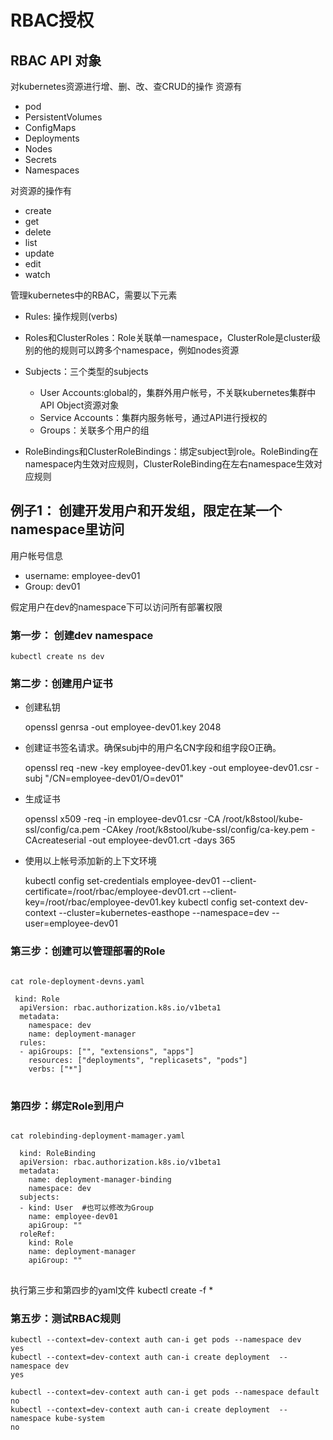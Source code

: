 # RBAC授权 #
## RBAC API 对象 ##
对kubernetes资源进行增、删、改、查CRUD的操作
资源有

- pod
- PersistentVolumes
- ConfigMaps
- Deployments
- Nodes
- Secrets
- Namespaces

对资源的操作有

- create
- get
- delete
- list
- update
- edit
- watch

管理kubernetes中的RBAC，需要以下元素

- Rules: 操作规则(verbs)
- Roles和ClusterRoles：Role关联单一namespace，ClusterRole是cluster级别的他的规则可以跨多个namespace，例如nodes资源
- Subjects：三个类型的subjects
	- User Accounts:global的，集群外用户帐号，不关联kubernetes集群中API Object资源对象
	- Service Accounts：集群内服务帐号，通过API进行授权的
	- Groups：关联多个用户的组

- RoleBindings和ClusterRoleBindings：绑定subject到role。RoleBinding在namespace内生效对应规则，ClusterRoleBinding在左右namespace生效对应规则

## 例子1： 创建开发用户和开发组，限定在某一个namespace里访问 ##

用户帐号信息
- username: employee-dev01
- Group: dev01

假定用户在dev的namespace下可以访问所有部署权限

### 第一步： 创建dev namespace ###

    kubectl create ns dev

### 第二步：创建用户证书 ###

- 创建私钥

     openssl genrsa -out employee-dev01.key 2048

- 创建证书签名请求。确保subj中的用户名CN字段和组字段O正确。

    openssl req -new -key employee-dev01.key -out employee-dev01.csr -subj "/CN=employee-dev01/O=dev01" 

- 生成证书

    openssl x509 -req -in employee-dev01.csr -CA /root/k8stool/kube-ssl/config/ca.pem -CAkey /root/k8stool/kube-ssl/config/ca-key.pem -CAcreateserial -out employee-dev01.crt -days 365

- 使用以上帐号添加新的上下文环境

    kubectl config set-credentials employee-dev01 --client-certificate=/root/rbac/employee-dev01.crt --client-key=/root/rbac/employee-dev01.key 
    kubectl config set-context dev-context --cluster=kubernetes-easthope --namespace=dev --user=employee-dev01


### 第三步：创建可以管理部署的Role ###

<pre>
<code>
cat role-deployment-devns.yaml

 kind: Role
  apiVersion: rbac.authorization.k8s.io/v1beta1
  metadata:
    namespace: dev
    name: deployment-manager
  rules:
  - apiGroups: ["", "extensions", "apps"]
    resources: ["deployments", "replicasets", "pods"]
    verbs: ["*"] 
</code>
</pre>

### 第四步：绑定Role到用户 ###

<pre>
<code>
cat rolebinding-deployment-mamager.yaml 

  kind: RoleBinding
  apiVersion: rbac.authorization.k8s.io/v1beta1
  metadata:
    name: deployment-manager-binding
    namespace: dev
  subjects:
  - kind: User  #也可以修改为Group
    name: employee-dev01
    apiGroup: ""
  roleRef:
    kind: Role
    name: deployment-manager
    apiGroup: ""
</code>
</pre>

执行第三步和第四步的yaml文件  kubectl create -f *

### 第五步：测试RBAC规则 ###

    kubectl --context=dev-context auth can-i get pods --namespace dev
    yes
	kubectl --context=dev-context auth can-i create deployment  --namespace dev
	yes
    
    kubectl --context=dev-context auth can-i get pods --namespace default
    no
    kubectl --context=dev-context auth can-i create deployment  --namespace kube-system
    no



